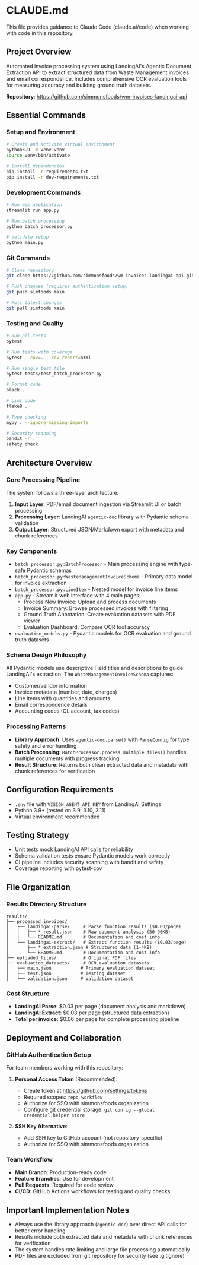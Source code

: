 # CLAUDE.md

This file provides guidance to Claude Code (claude.ai/code) when working with code in this repository.

## Project Overview
Automated invoice processing system using LandingAI's Agentic Document Extraction API to extract structured data from Waste Management invoices and email correspondence. Includes comprehensive OCR evaluation tools for measuring accuracy and building ground truth datasets.

**Repository**: https://github.com/simmonsfoods/wm-invoices-landingai-api

## Essential Commands

### Setup and Environment
```bash
# Create and activate virtual environment
python3.9 -m venv venv
source venv/bin/activate

# Install dependencies
pip install -r requirements.txt
pip install -r dev-requirements.txt
```

### Development Commands
```bash
# Run web application
streamlit run app.py

# Run batch processing
python batch_processor.py

# Validate setup
python main.py
```

### Git Commands
```bash
# Clone repository
git clone https://github.com/simmonsfoods/wm-invoices-landingai-api.git

# Push changes (requires authentication setup)
git push simfoods main

# Pull latest changes
git pull simfoods main
```

### Testing and Quality
```bash
# Run all tests
pytest

# Run tests with coverage
pytest --cov=. --cov-report=html

# Run single test file
pytest tests/test_batch_processor.py

# Format code
black .

# Lint code
flake8 .

# Type checking
mypy . --ignore-missing-imports

# Security scanning
bandit -r .
safety check
```

## Architecture Overview

### Core Processing Pipeline
The system follows a three-layer architecture:
1. **Input Layer**: PDF/email document ingestion via Streamlit UI or batch processing
2. **Processing Layer**: LandingAI `agentic-doc` library with Pydantic schema validation
3. **Output Layer**: Structured JSON/Markdown export with metadata and chunk references

### Key Components
- `batch_processor.py:BatchProcessor` - Main processing engine with type-safe Pydantic schemas
- `batch_processor.py:WasteManagementInvoiceSchema` - Primary data model for invoice extraction
- `batch_processor.py:LineItem` - Nested model for invoice line items
- `app.py` - Streamlit web interface with 4 main pages:
  - Process New Invoice: Upload and process documents
  - Invoice Summary: Browse processed invoices with filtering
  - Ground Truth Annotation: Create evaluation datasets with PDF viewer
  - Evaluation Dashboard: Compare OCR tool accuracy
- `evaluation_models.py` - Pydantic models for OCR evaluation and ground truth datasets

### Schema Design Philosophy
All Pydantic models use descriptive Field titles and descriptions to guide LandingAI's extraction. The `WasteManagementInvoiceSchema` captures:
- Customer/vendor information
- Invoice metadata (number, date, charges)
- Line items with quantities and amounts
- Email correspondence details
- Accounting codes (GL account, tax codes)

### Processing Patterns
- **Library Approach**: Uses `agentic-doc.parse()` with `ParseConfig` for type safety and error handling
- **Batch Processing**: `BatchProcessor.process_multiple_files()` handles multiple documents with progress tracking
- **Result Structure**: Returns both clean extracted data and metadata with chunk references for verification

## Configuration Requirements
- `.env` file with `VISION_AGENT_API_KEY` from LandingAI Settings
- Python 3.9+ (tested on 3.9, 3.10, 3.11)
- Virtual environment recommended

## Testing Strategy
- Unit tests mock LandingAI API calls for reliability
- Schema validation tests ensure Pydantic models work correctly
- CI pipeline includes security scanning with bandit and safety
- Coverage reporting with pytest-cov

## File Organization

### Results Directory Structure
```
results/
├── processed_invoices/
│   ├── landingai-parse/     # Parse function results ($0.03/page)
│   │   ├── *_result.json    # Raw document analysis (50-90KB)
│   │   └── README.md        # Documentation and cost info
│   └── landingai-extract/   # Extract function results ($0.03/page)
│       ├── *_extraction.json # Structured data (1-4KB)
│       └── README.md        # Documentation and cost info
├── uploaded_files/          # Original PDF files
├── evaluation_datasets/     # OCR evaluation datasets
│   ├── main.json           # Primary evaluation dataset
│   ├── test.json           # Testing dataset
│   └── validation.json     # Validation dataset
```

### Cost Structure
- **LandingAI Parse**: $0.03 per page (document analysis and markdown)
- **LandingAI Extract**: $0.03 per page (structured data extraction)
- **Total per invoice**: $0.06 per page for complete processing pipeline

## Deployment and Collaboration

### GitHub Authentication Setup
For team members working with this repository:

1. **Personal Access Token** (Recommended):
   - Create token at https://github.com/settings/tokens
   - Required scopes: `repo`, `workflow`
   - Authorize for SSO with simmonsfoods organization
   - Configure git credential storage: `git config --global credential.helper store`

2. **SSH Key Alternative**:
   - Add SSH key to GitHub account (not repository-specific)
   - Authorize for SSO with simmonsfoods organization

### Team Workflow
- **Main Branch**: Production-ready code
- **Feature Branches**: Use for development
- **Pull Requests**: Required for code review
- **CI/CD**: GitHub Actions workflows for testing and quality checks

## Important Implementation Notes
- Always use the library approach (`agentic-doc`) over direct API calls for better error handling
- Results include both extracted data and metadata with chunk references for verification
- The system handles rate limiting and large file processing automatically
- PDF files are excluded from git repository for security (see .gitignore)